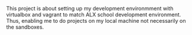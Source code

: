 This project is about setting up my development environmment with virtualbox and vagrant to match ALX school development environment. Thus, enabling me to do projects on my local machine not necessarily on the sandboxes.